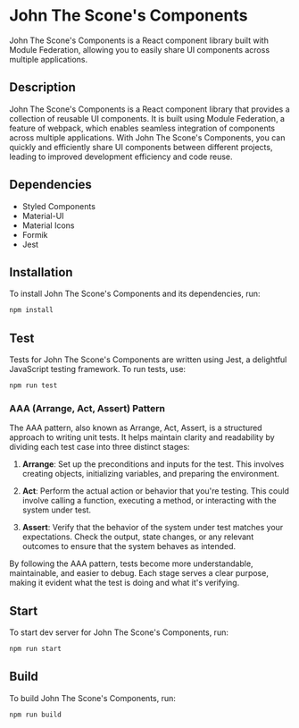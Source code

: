 # John The Scone's Components

John The Scone's Components is a React component library built with Module Federation, allowing you to easily share UI components across multiple applications.

## Description

John The Scone's Components is a React component library that provides a collection of reusable UI components. It is built using Module Federation, a feature of webpack, which enables seamless integration of components across multiple applications. With John The Scone's Components, you can quickly and efficiently share UI components between different projects, leading to improved development efficiency and code reuse.

## Dependencies

-   Styled Components
-   Material-UI
-   Material Icons
-   Formik
-   Jest

## Installation

To install John The Scone's Components and its dependencies, run:

```bash
npm install
```

## Test

Tests for John The Scone's Components are written using Jest, a delightful JavaScript testing framework. To run tests, use:

```bash
npm run test
```

### AAA (Arrange, Act, Assert) Pattern

The AAA pattern, also known as Arrange, Act, Assert, is a structured approach to writing unit tests. It helps maintain clarity and readability by dividing each test case into three distinct stages:

1. **Arrange**: Set up the preconditions and inputs for the test. This involves creating objects, initializing variables, and preparing the environment.

2. **Act**: Perform the actual action or behavior that you're testing. This could involve calling a function, executing a method, or interacting with the system under test.

3. **Assert**: Verify that the behavior of the system under test matches your expectations. Check the output, state changes, or any relevant outcomes to ensure that the system behaves as intended.

By following the AAA pattern, tests become more understandable, maintainable, and easier to debug. Each stage serves a clear purpose, making it evident what the test is doing and what it's verifying.

## Start

To start dev server for John The Scone's Components, run:

```bash
npm run start
```

## Build

To build John The Scone's Components, run:

```bash
npm run build
```
